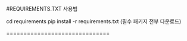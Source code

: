 #REQUIREMENTS.TXT 사용법

cd requirements
pip install -r requirements.txt 
(필수 패키지 전부 다운로드)

==============================

